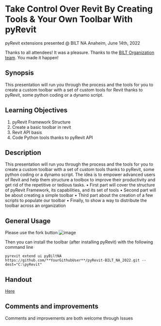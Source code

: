 # Take Control Over Revit By Creating Tools & Your Own Toolbar With pyRevit
pyRevit extensions presented @ BILT NA Anaheim, June 14th, 2022

Thanks to all attendees! It was a pleasure.
Thanks to the [BILT Organization team](https://www.dbei.org/). You made it happen!

## Synopsis
This presentation will run you through the process and the tools for you to create a custom toolbar with a set of custom tools for Revit thanks to pyRevit, some python coding or a dynamo script.

## Learning Objectives
1. pyRevit Framework Structure
2. Create a basic toolbar in revit
3. Revit API basis
4. Code Python tools thanks to pyRevit API

## Description
This presentation will run you through the process and the tools for you to create a custom toolbar with a set of custom tools thanks to pyRevit, some python coding or a dynamo script. The idea is to empower advanced users of Revit and help them structure a toolbox to improve their productivity and get rid of the repetitive or tedious tasks.
• First part will cover the structure of pyRevit Framework, its capabilities, and its set of tools
• Second part will be about creating a simple toolbar
• Third part about the creation of a few scripts to populate our toolbar
• Finally, to show a way to distribute the toolbar across an organization


## General Usage

Please use the fork button
![image](https://user-images.githubusercontent.com/7872003/174556481-c80a07c5-28ad-49d2-b369-456285ecc5b3.png)

Then you can install the toolbar (after installing pyRevit) with the following command line
```
pyrevit extend ui pyBiltNA https://github.com/**YourGithubUser**/pyRevit-BILT_NA_2022.git --dest="C:\pyRevit"
```

## Handout
[Here](https://github.com/jmcouffin/pyRevit-BILT_NA_2022/blob/master/Handout_Presentation/26-Handout_TakeControlOverRevitCreatingToolsWithPyRevit_Jean-MarcCouffin.pdf)


## Comments and improvements
Comments and improvements are both welcome through Issues
